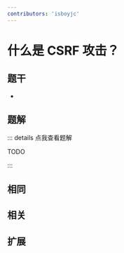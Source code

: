 ```yaml
---
contributors: 'isboyjc'
---
```


# 什么是 CSRF 攻击？


## 题干

- 



## 题解

::: details 点我查看题解

  TODO

:::



## 相同


## 相关


## 扩展

